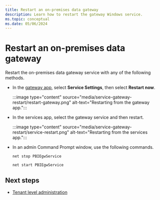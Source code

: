 ```yaml
---
title: Restart an on-premises data gateway
description: Learn how to restart the gateway Windows service.
ms.topic: conceptual
ms.date: 05/06/2024
---
```


# Restart an on-premises data gateway

Restart the on-premises data gateway service with any of the following methods.

* In the [gateway app](service-gateway-app.md), select **Service Settings**, then select **Restart now**.

    :::image type="content" source="media/service-gateway-restart/restart-gateway.png" alt-text="Restarting from the gateway app.":::

* In the services app, select the gateway service and then restart.

    :::image type="content" source="media/service-gateway-restart/service-restart.png" alt-text="Restarting from the services app.":::

* In an admin Command Prompt window, use the following commands.

    `net stop PBIEgwService`

    `net start PBIEgwService`

## Next steps

* [Tenant level administration](/power-platform/admin/onpremises-data-gateway-management)
